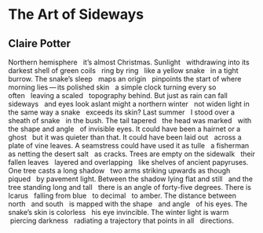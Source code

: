 # The Art of Sideways
## Claire Potter
Northern hemisphere   it’s almost Christmas.
Sunlight   withdrawing into its darkest shell of green
coils   ring by ring   like a yellow snake   in a tight burrow.
The snake’s sleep   maps an origin   pinpoints the start
of where morning lies — its polished skin   a simple clock
turning every so often   leaving a scaled   topography behind.
But just as rain can fall sideways   and eyes look aslant
might a northern winter   not widen light in the same way
a snake   exceeds its skin?
Last summer   I stood over a sheath of snake   in the bush.
The tail tapered   the head was marked   with the shape
and angle   of invisible eyes.
It could have been a hairnet or a ghost   but it was quieter than that.
It could have been laid out   across a plate of vine leaves.
A seamstress could have used it as tulle   a fisherman as netting
the desert salt   as cracks.
Trees are empty on the sidewalk   their fallen leaves   layered
and overlapping   like shelves of ancient papyruses.
One tree casts a long shadow   two arms striking upwards
as though piqued   by pavement light.
Between the shadow lying flat and still   and the tree standing
long and tall   there is an angle of forty-five degrees.
There is Icarus   falling from blue   to decimal   to amber.
The distance between north   and south   is mapped
with the shape   and angle   of his eyes.
The snake’s skin is colorless   his eye invincible.
The winter light is warm   piercing darkness   radiating
a trajectory that points in all   directions.